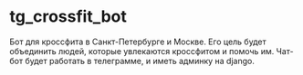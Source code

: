 # tg_crossfit_bot
Бот для кроссфита в Санкт-Петербурге и Москве. Его цель будет объединить людей, которые увлекаются кроссфитом и помочь им. Чат-бот будет работать в телеграмме, и иметь админку на django.
